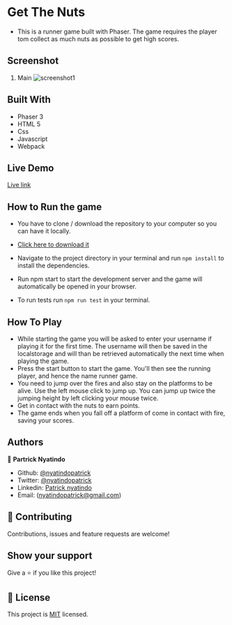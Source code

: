 # Get The Nuts

- This is a runner game built with Phaser. The game requires the player tom collect as much nuts as possible to get high scores.

## Screenshot

1. Main
   ![screenshot1](https://user-images.githubusercontent.com/48393059/97290550-bbfce080-1859-11eb-9c9a-700253c981b3.png)

## Built With

- Phaser 3
- HTML 5
- Css
- Javascript
- Webpack

## Live Demo

[Live link](https://eloquent-williams-726a40.netlify.app)

## How to Run the game

- You have to clone / download the repository to your computer so you can
  have it locally.
- [Click here to download it](https://github.com/nyatindopatrick/get-the-nuts/archive/feature.zip)
- Navigate to the project directory in your terminal and run `npm install` to install the dependencies.
- Run npm start to start the development server and the game will automatically be opened in your browser.

- To run tests run `npm run test` in your terminal.

## How To Play

- While starting the game you will be asked to enter your username if playing it for the first time. The username will then be saved in the localstorage and will than be retrieved automatically the next time when playing the game.
- Press the start button to start the game. You'll then see the running player, and hence the name runner game.
- You need to jump over the fires and also stay on the platforms to be alive. Use the left mouse click to jump up. You can jump up twice the jumping height by left clicking your mouse twice.
- Get in contact with the nuts to earn points.
- The game ends when you fall off a platform of come in contact with fire, saving your scores.

## Authors

👤 **Partrick Nyatindo**

- Github: [@nyatindopatrick](https://github.com/nyatindopatrick)
- Twitter: [@nyatindopatrick](https://twitter.com/nyatindopatrick)
- Linkedin: [Patrick nyatindo](https://www.linkedin.com/in/nyatindopatrick/)
- Email: (nyatindopatrick@gmail.com)

## 🤝 Contributing

Contributions, issues and feature requests are welcome!

## Show your support

Give a ⭐️ if you like this project!

## 📝 License

This project is [MIT](./LICENSE) licensed.
